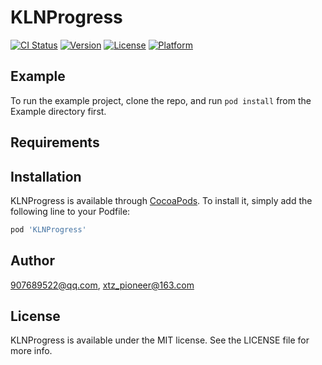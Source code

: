 # KLNProgress

[![CI Status](https://img.shields.io/travis/907689522@qq.com/KLNProgress.svg?style=flat)](https://travis-ci.org/907689522@qq.com/KLNProgress)
[![Version](https://img.shields.io/cocoapods/v/KLNProgress.svg?style=flat)](https://cocoapods.org/pods/KLNProgress)
[![License](https://img.shields.io/cocoapods/l/KLNProgress.svg?style=flat)](https://cocoapods.org/pods/KLNProgress)
[![Platform](https://img.shields.io/cocoapods/p/KLNProgress.svg?style=flat)](https://cocoapods.org/pods/KLNProgress)

## Example

To run the example project, clone the repo, and run `pod install` from the Example directory first.

## Requirements

## Installation

KLNProgress is available through [CocoaPods](https://cocoapods.org). To install
it, simply add the following line to your Podfile:

```ruby
pod 'KLNProgress'
```

## Author

907689522@qq.com, xtz_pioneer@163.com

## License

KLNProgress is available under the MIT license. See the LICENSE file for more info.
